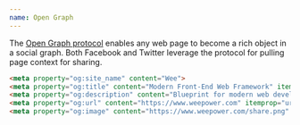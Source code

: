 ```yaml
---
name: Open Graph
---
```


The [Open Graph protocol](http://ogp.me/) enables any web page to become a rich object in a social graph. Both Facebook and Twitter leverage the protocol for pulling page context for sharing.

```html
<meta property="og:site_name" content="Wee">
<meta property="og:title" content="Modern Front-End Web Framework" itemprop="name">
<meta property="og:description" content="Blueprint for modern web development." itemprop="description">
<meta property="og:url" content="https://www.weepower.com" itemprop="url">
<meta property="og:image" content="https://www.weepower.com/share.png" itemprop="image">
```
